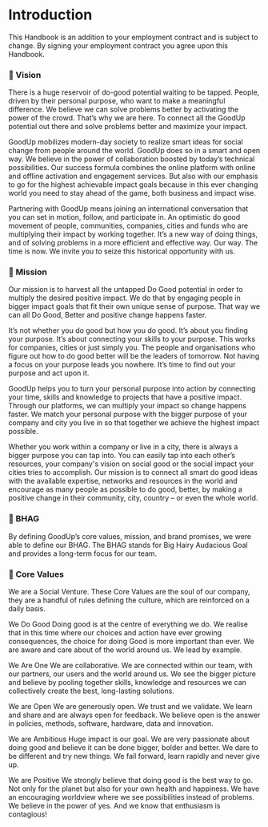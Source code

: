<h1 style="margin-top: 1em;">Introduction</h1>

This Handbook is an addition to your employment contract and is subject to change. By
signing your employment contract you agree upon this Handbook.

### 🔭 Vision
There is a huge reservoir of do-good potential waiting to be tapped. People, driven by their personal purpose, who want to make a meaningful difference. We believe we can solve problems better by activating the power of the crowd. That’s why we are here. To connect all the GoodUp potential out there and solve problems better and maximize your impact. 

GoodUp mobilizes modern-day society to realize smart ideas for social change from people around the world. GoodUp does so in a smart and open way. We believe in the power of collaboration boosted by today’s technical possibilities. Our success formula combines the online platform with online and offline activation and engagement services. But also with our emphasis to go for the highest achievable impact goals because in this ever changing world you need to stay ahead of the game, both business and impact wise.  

Partnering with GoodUp means joining an international conversation that you can set in motion, follow, and participate in. An optimistic do good movement of people, communities, companies, cities and funds who are multiplying their impact by working together. It’s a new way of doing things, and of solving problems in a more efficient and effective way. Our way. The time is now. We invite you to seize this historical opportunity with us. 

### 🚀 Mission
Our mission is to harvest all the untapped Do Good potential in order to multiply the desired positive impact. We do that by engaging people in bigger impact goals that fit their own unique sense of purpose. That way we can all Do Good, Better and positive change happens faster.

It’s not whether you do good but how you do good. It’s about you finding your purpose. It’s about connecting your skills to your purpose. This works for companies, cities or just simply you. The people and organisations who figure out how to do good better will be the leaders of tomorrow. Not having a focus on your purpose leads you nowhere. It’s time to find out your purpose and act upon it. 

GoodUp helps you to turn your personal purpose into action by connecting your time, skills and knowledge to projects that have a positive impact. Through our platforms, we can multiply your impact so change happens faster. We match your personal purpose with the bigger purpose of your company and city you live in so that together we achieve the highest impact possible. 

Whether you work within a company or live in a city, there is always a bigger purpose you can tap into. You can easily tap into each other’s resources, your company's vision on social good or the social impact your cities tries to accomplish. Our mission is to connect all smart do good ideas with the available expertise, networks and resources in the world and encourage as many people as possible to do good, better, by making a positive change in their community, city, country – or even the whole world. 

### 👾 BHAG
By defining GoodUp’s core values, mission, and brand promises, we were able to define our BHAG. The BHAG stands for Big Hairy Audacious Goal and provides a long-term focus for our team.

### 📜 Core Values
We are a Social Venture. These Core Values are the soul of our company, they are a handful
of rules defining the culture, which are reinforced on a daily basis.

We Do Good
Doing good is at the centre of everything we do. We realise that in this time where our
choices and action have ever growing consequences, the choice for doing Good is more
important than ever. We are aware and care about of the world around us. We lead by
example.

We Are One
We are collaborative. We are connected within our team, with our partners, our users and the world around us. We see the bigger picture and believe by pooling together skills, knowledge and resources we can collectively create the best, long-lasting solutions.

We are Open
We are generously open. We trust and we validate. We learn and share and are always open
for feedback. We believe open is the answer in policies, methods, software, hardware, data
and innovation.

We are Ambitious
Huge impact is our goal. We are very passionate about doing good and believe it can be
done bigger, bolder and better. We dare to be different and try new things. We fail forward,
learn rapidly and never give up.

We are Positive
We strongly believe that doing good is the best way to go. Not only for the planet but also for your own health and happiness. We have an encouraging worldview where we see
possibilities instead of problems. We believe in the power of yes. And we know that
enthusiasm is contagious!